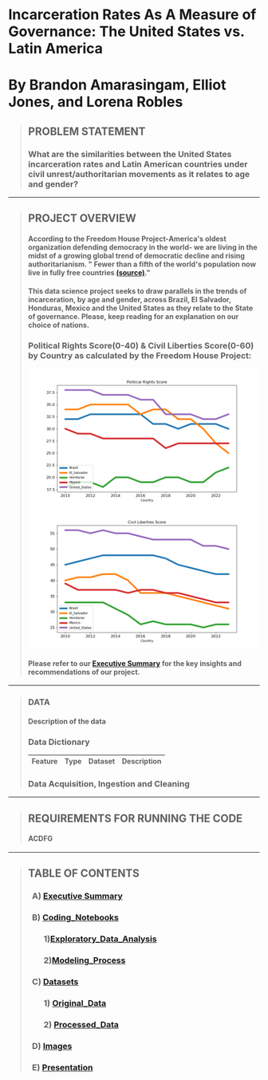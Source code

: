 
# **Incarceration Rates As A Measure of Governance: The United States vs. Latin America**
# **By Brandon Amarasingam, Elliot Jones, and Lorena Robles**

> ## PROBLEM STATEMENT
> ### What are the similarities between the United States incarceration rates and Latin American countries under civil unrest/authoritarian movements as it relates to  age and gender? 
---
> ## PROJECT OVERVIEW
>
> ####  According to the **Freedom House Project**-America's oldest organization defending democracy in the world- we are living in the midst of a growing global trend of democratic decline and rising authoritarianism. " Fewer than a fifth of the world's population now live in fully free countries [(source)]((https://www.google.com/search?channel=ftr&client=firefox-b-1-d&q=what+is+the+freedom+house+project%3F&dlnr=1&sei=qlwfZYGKNfHm0PEPrOKA2A4))."
>
> #### This data science project seeks to draw parallels in the trends of incarceration, by age and gender, across Brazil, El Salvador, Honduras, Mexico and the United States as they relate to the State of governance. Please, keep reading for an explanation on our choice of nations.  
>
> ### Political Rights Score(0-40) & Civil Liberties Score(0-60) by Country as calculated by the Freedom House Project: 
>![PR](Images/Political_Rights.png)
>![CL](Images/Civil_Liberties.png)  
>
> #### Please refer to our [Executive Summary](Executive_Summary.md) for the key insights and recommendations of our project. 
---
> ### DATA
> #### Description of the data 
> ### Data Dictionary
> |Feature|Type|Dataset|Description|
> |---|---|---|---|
>
>
> ### Data Acquisition, Ingestion and Cleaning   
>
>
---
> ## REQUIREMENTS FOR RUNNING THE CODE
> #### ACDFG
>
---
> ## TABLE OF CONTENTS
> ### &nbsp;&nbsp;A) [Executive Summary](Exe>cutive_Summary.md)
> ### &nbsp;&nbsp;B) [Coding_Notebooks](Coding_Notebooks)
>   
> ### &nbsp;&nbsp;&nbsp;&nbsp;&nbsp;&nbsp;&nbsp;&nbsp;1)[Exploratory_Data_Analysis](Coding_Notebooks\Exploratory_Data_Analysis)   
> ### &nbsp;&nbsp;&nbsp;&nbsp;&nbsp;&nbsp;&nbsp;&nbsp;2)[Modeling_Process](Coding_Notebooks\Modeling_Process)
> ### &nbsp;&nbsp;C) [Datasets](Datasets)
>    
> ### &nbsp;&nbsp;&nbsp;&nbsp;&nbsp;&nbsp;&nbsp;&nbsp;1) [Original_Data](Datasets\Original_Data)
> ### &nbsp;&nbsp;&nbsp;&nbsp;&nbsp;&nbsp;&nbsp;&nbsp;2) [Processed_Data](Datasets\Processed_Data)
> ### &nbsp;&nbsp;D) [Images](Images)
> ### &nbsp;&nbsp;E) [Presentation](Presentation)